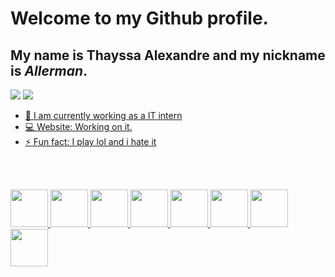 # Welcome to my Github profile.
## My name is Thayssa Alexandre and my nickname is *Allerman*.

<a href = "mailto:allerman3301@gmail.com"><img src="https://img.shields.io/badge/Gmail-D14836?style=for-the-badge&logo=gmail&logoColor=white" target="_blank"></a>
<a href="https://www.linkedin.com/in/thayssa-alexandre/" target="_blank"><img src="https://img.shields.io/badge/-LinkedIn-%230077B5?style=for-the-badge&logo=linkedin&logoColor=white">

- 🔭 I am currently working as a IT intern
- 💻 Website: Working on it.
- ⚡ Fun fact: I play lol and i hate it

<br><br>

 <img width="60px" src="https://cdn.jsdelivr.net/gh/devicons/devicon/icons/linux/linux-original.svg" /> <img width="60px" 
src="https://cdn.jsdelivr.net/gh/devicons/devicon/icons/ruby/ruby-plain-wordmark.svg" /> <img width="60px" src="https://cdn.jsdelivr.net/gh/devicons/devicon/icons/javascript/javascript-original.svg" />  <img width="60px" src="https://cdn.jsdelivr.net/gh/devicons/devicon/icons/html5/html5-plain-wordmark.svg" />     <img width="60px" src="https://cdn.jsdelivr.net/gh/devicons/devicon/icons/cplusplus/cplusplus-plain.svg" />        <img width="60px" src="https://cdn.jsdelivr.net/gh/devicons/devicon/icons/nodejs/nodejs-original-wordmark.svg" />   <img width="60px" src="https://cdn.jsdelivr.net/gh/devicons/devicon/icons/mysql/mysql-original-wordmark.svg" />     <img width="60px" src="https://cdn.jsdelivr.net/gh/devicons/devicon/icons/postgresql/postgresql-plain.svg" />






